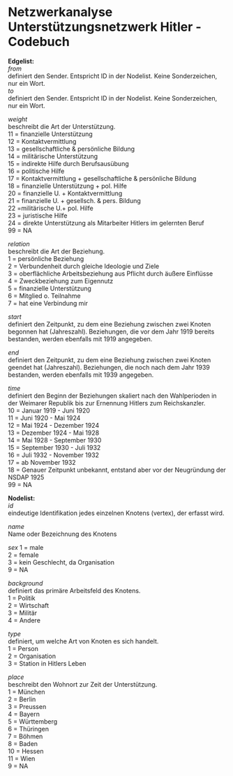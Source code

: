 <h1> Netzwerkanalyse Unterstützungsnetzwerk Hitler - Codebuch </h1>

<b> Edgelist: </b> <br>
<i> from </i> <br>
definiert den Sender. Entspricht ID in der Nodelist. Keine Sonderzeichen, nur ein Wort. <br>
<i> to </i>  	<br>
definiert den Sender. Entspricht ID in der Nodelist. Keine Sonderzeichen, nur ein Wort. <br>

<i> weight </i>  	<br>
beschreibt die Art der Unterstützung.<br>
11 = finanzielle Unterstützung <br>
12 = Kontaktvermittlung <br>
13 = gesellschaftliche & persönliche Bildung <br>
14 = militärische Unterstützung <br>
15 = indirekte Hilfe durch Berufsausübung <br>
16 = politische Hilfe <br>
17 = Kontaktvermittlung + gesellschaftliche & persönliche Bildung <br>
18 = finanzielle Unterstützung + pol. Hilfe <br>
20 = finanzielle U. + Kontaktvermittlung <br>
21 = finanzielle U. + gesellsch. & pers. Bildung <br>
22 =militärische U.+ pol. Hilfe <br>
23 = juristische Hilfe <br>
24 = direkte Unterstützung als Mitarbeiter Hitlers im gelernten Beruf<br>
99 = NA <br>

<i> relation </i>  	<br>
beschreibt die Art der Beziehung.<br>
1 = persönliche Beziehung<br>
2 = Verbundenheit durch gleiche Ideologie und Ziele<br>
3 = oberflächliche Arbeitsbeziehung aus Pflicht durch äußere Einflüsse<br>
4 = Zweckbeziehung zum Eigennutz <br>
5 = finanzielle Unterstützung<br>
6 = Mitglied o. Teilnahme <br>
7 = hat eine Verbindung mir <br>

<i> start </i>  	<br>
definiert den Zeitpunkt, zu dem eine Beziehung zwischen zwei Knoten begonnen hat (Jahreszahl).
Beziehungen, die vor dem Jahr 1919 bereits bestanden, werden ebenfalls mit 1919 angegeben.<br>

<i> end </i>  	<br>
definiert den Zeitpunkt, zu dem eine Beziehung zwischen zwei Knoten geendet hat (Jahreszahl). Beziehungen, die noch nach dem Jahr 1939 bestanden, werden ebenfalls mit 1939 angegeben.<br>

<i> time </i>  	<br>
definiert den Beginn der Beziehungen skaliert nach den Wahlperioden in der Weimarer Republik bis zur Ernennung Hitlers zum Reichskanzler. <br>
10 = Januar 1919 - Juni 1920<br>
11 = Juni 1920 - Mai 1924<br>
12 = Mai 1924 - Dezember 1924<br>
13 = Dezember 1924 - Mai 1928<br>
14 = Mai 1928 - September 1930<br>
15 = September 1930 - Juli 1932<br>
16 = Juli 1932 - November 1932<br>
17 = ab November 1932<br>
18 = Genauer Zeitpunkt unbekannt, entstand aber vor der Neugründung der NSDAP 1925 <br>
99 = NA <br>

<b> Nodelist: </b> <br>
<i> id </i> <br>	eindeutige Identifikation jedes einzelnen Knotens (vertex), der erfasst wird. <br>

<i> name </i> <br>	Name oder Bezeichnung des Knotens <br>

<i> sex </i>
1 = male<br>
2 = female<br>
3 = kein Geschlecht, da Organisation <br>
9 = NA <br>

<i> background </i>	<br> definiert das primäre Arbeitsfeld des Knotens.<br>
1 = Politik<br>
2 = Wirtschaft<br>
3 = Militär<br>
4 = Andere<br>

<i> type </i><br>	definiert, um welche Art von Knoten es sich handelt.<br>
1 = Person<br>
2 = Organisation<br>
3 = Station in Hitlers Leben <br>

<i> place </i> <br>
beschreibt den Wohnort zur Zeit der Unterstützung.<br>
1 = München <br>
2 = Berlin<br>
3 = Preussen<br>
4 = Bayern<br>
5 = Württemberg<br>
6 = Thüringen<br>
7 = Böhmen<br>
8 = Baden<br>
10 = Hessen<br>
11 = Wien<br>
9 = NA<br>
